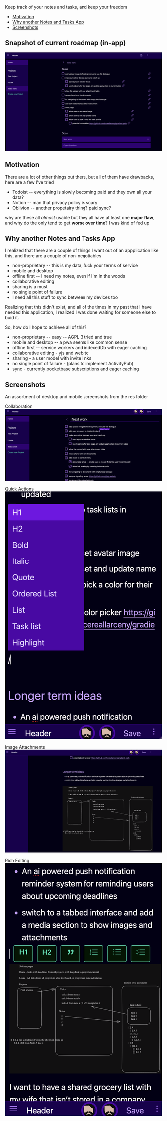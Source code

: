 Keep track of your notes and tasks, and keep your freedom

- [Motivation](#motivation)
- [Why another Notes and Tasks App](#why-another-notes-and-tasks-app)
- [Screenshots](#screenshots)

## Snapshot of current roadmap (in-app)
<img src='./res/desktop-roadmap.png' >

## Motivation
There are a lot of other things out there, but all of them have drawbacks, here are a few I've tried

- Todoist -- everything is slowly becoming paid and they own all your data?
- Notion -- man that privacy policy is scary
- Oblivion -- another propetairy thing? paid sync?

why are these all *almost* usable but they all have at least one __major flaw__, and why do the only tend to get __worse over time__?
I was kind of fed up

## Why another Notes and Tasks App
I realized that there are a couple of things I want out of an appplication like this, and there are a couple of non-negotiables
- non-proprietary -- this is my data, fuck your terms of service
- mobile and desktop
- offline first -- I need my notes, even if I'm in the woods
- collaborative editing
- sharing is a must
- no single point of failure
- I need all this stuff to sync between my devices too

Realizing that this didn't exist, and all of the times in my past that I have needed this application, I realized I was done waiting for someone else to buid it.

So, how do I hope to achieve all of this?
- non-proprietary -- easy -- AGPL 3 tried and true
- mobile and desktop -- a pwa seems like common sense
- offline first -- service workers and indexedDb with eager caching
- collaborative editing - yjs and webrtc
- sharing - a user model with invite links
- no single point of failure - (plans to implement ActivityPub)
- sync - currently pocketbase subscriptions and eager caching


## Screenshots
An assortment of desktop and mobile screenshots from the res folder

Collaboration
<img src='./res/collaboration.png'>

Quick Actions
<img src='./res/actions.png'>

Image Attachments
<img src='./res/attachments.png'>

Rich Editing
<img src='./res/rich-editing.png'>
